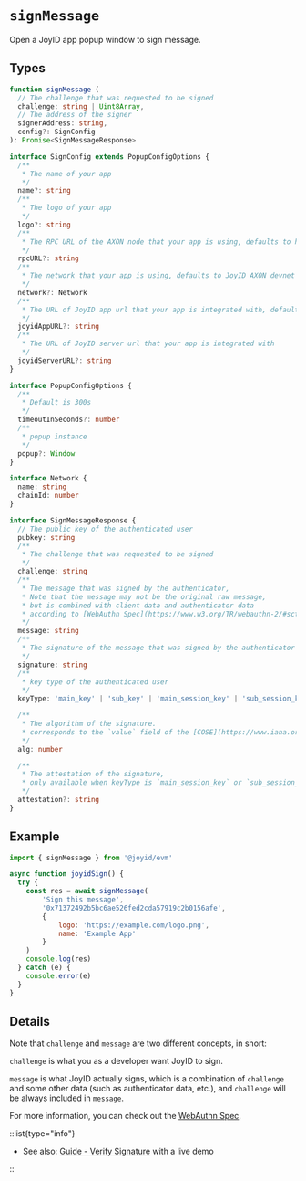 # `signMessage`

Open a JoyID app popup window to sign message.

## Types

```typescript
function signMessage (
  // The challenge that was requested to be signed
  challenge: string | Uint8Array,
  // The address of the signer
  signerAddress: string,
  config?: SignConfig
): Promise<SignMessageResponse>

interface SignConfig extends PopupConfigOptions {
  /**
   * The name of your app
   */
  name?: string
  /**
   * The logo of your app
   */
  logo?: string
  /**
   * The RPC URL of the AXON node that your app is using, defaults to https://axon-rpc.internal.joyid.dev
   */
  rpcURL?: string
  /**
   * The network that your app is using, defaults to JoyID AXON devnet
   */
  network?: Network
  /**
   * The URL of JoyID app url that your app is integrated with, defaults to https://app.joyid.dev
   */
  joyidAppURL?: string
  /**
   * The URL of JoyID server url that your app is integrated with
   */
  joyidServerURL?: string
}

interface PopupConfigOptions {
  /**
   * Default is 300s
   */
  timeoutInSeconds?: number
  /**
   * popup instance
   */
  popup?: Window
}

interface Network {
  name: string
  chainId: number
}

interface SignMessageResponse {
  // The public key of the authenticated user
  pubkey: string
  /**
   * The challenge that was requested to be signed
   */
  challenge: string
  /**
   * The message that was signed by the authenticator,
   * Note that the message may not be the original raw message,
   * but is combined with client data and authenticator data
   * according to [WebAuthn Spec](https://www.w3.org/TR/webauthn-2/#sctn-op-get-assertion).
   */
  message: string
  /**
   * The signature of the message that was signed by the authenticator
   */
  signature: string
  /**
   * key type of the authenticated user
   */
  keyType: 'main_key' | 'sub_key' | 'main_session_key' | 'sub_session_key'

  /**
   * The algorithm of the signature.
   * corresponds to the `value` field of the [COSE](https://www.iana.org/assignments/cose/cose.xhtml#algorithms) structure
   */
  alg: number

  /**
   * The attestation of the signature,
   * only available when keyType is `main_session_key` or `sub_session_key`
   */
  attestation?: string
}
```

## Example

```js
import { signMessage } from '@joyid/evm'

async function joyidSign() {
  try {
    const res = await signMessage(
        'Sign this message',
        '0x71372492b5bc6ae526fed2cda57919c2b0156afe',
        {
            logo: 'https://example.com/logo.png',
            name: 'Example App'
        }
    )
    console.log(res)
  } catch (e) {
    console.error(e)
  }
}
```

## Details

Note that `challenge` and `message` are two different concepts, in short:

`challenge` is what you as a developer want JoyID to sign.

`message` is what JoyID actually signs, which is a combination of `challenge` and some other data (such as authenticator data, etc.), and `challenge` will be always included in `message`.

For more information, you can check out the [WebAuthn Spec](https://www.w3.org/TR/webauthn-2/#sctn-op-get-assertion).

::list{type="info"}

* See also: [Guide - Verify Signature](/guide/verification/verify-signature) with a live demo

::
